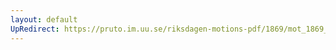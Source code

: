 ```yaml
---
layout: default
UpRedirect: https://pruto.im.uu.se/riksdagen-motions-pdf/1869/mot_1869__ak__349.pdf
---
```

